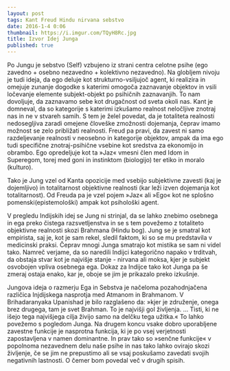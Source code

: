 ```yaml
---
layout: post
tags: Kant Freud Hindu nirvana sebstvo
date: 2016-1-4 0:06
thumbnail: https://i.imgur.com/TQyH8Rc.jpg
title: Izvor Idej Junga
published: true
---
```


Po Jungu je sebstvo (Self) vzbujeno iz strani centra celotne psihe (ego zavedno + osebno nezavedno + kolektivno nezavedno). Na globljem nivoju je tudi ideja, da ego deluje kot strukturno-vsiljujoč agent, ki realizira in omejuje zunanje dogodke s katerimi omogoča zaznavanje objektov in vsili ločevanje elemente subjekt-objekt po psihičnih zaznavanjih. To nam dovoljuje, da zaznavamo sebe kot drugačnost od sveta okoli nas.<!--more-->
Kant je domneval, da so kategorije s katerimi izkušamo realnost neločljive znotraj nas in ne v stvareh samih. S tem je želel povedat, da je totaliteta realnosti nedosegljiva zaradi omejene človeške zmožnosti dojemanja, čeprav imamo možnost se zelo približati realnosti.
Freud pa pravi, da zavest ni samo razdeljevanje realnosti v neosebno in kategorije objektov, ampak da ima ego tudi specifične znotraj-psihične vsebine kot sredstva za ekonomijo in obrambo. Ego opredeljuje kot ta »Jaz« vmesni člen med Idom in Superegom, torej med goni in instinktom (biologijo) ter etiko in moralo (kulturo).

Tako je Jung vzel od Kanta opozicije med vsebijo subjektivne zavesti (kaj je dojemljivo) in totalitarnost objektivne realnosti (kar leži izven dojemanja kot totalitarnost). Od Freuda pa je vzel pojem »Jaz« ali »Ego« kot ne splošno pomenski(epistemološki) ampak kot psihološki agent.

V pregledu Indijskih idej se Jung ni strinjal, da se lahko znebimo osebnega in ega preko čistega razsvetljenstva in se s tem povežemo z totaliteto objektivne realnosti skozi Brahmana (Hindu bog). Jung se je smatral kot empirista, saj je, kot je sam rekel, sledil faktom, ki so se mu predstavila v medicinski praksi. Čeprav mnogi Junga smatrajo kot mistika se sam ni videl tako. Namreč verjame, da so naredili Indijci kategorično napako  v trditvah, da obstaja stvar kot je najvišje stanje - nirvana ali moksa, kjer je subjekt osvobojen vpliva osebnega ega. Dokaz za Indijce tako kot Junga pa še zmeraj ostaja enako, kar je, oboje se jim je prikazalo preko izkušnje.

Jungova ideja o razmerju Ega in Sebstva je načeloma pozahodnjačena različica Injdijskega nasprotja med Atmanom in Brahmanom.
V Brihadaranyaka Upanishad je bilo razglašeno da: »kjer je združenje, onega brez drugega, tam je svet Brahman. To je najvišji gol življenja. … Tisti, ki ne išejo tega najvišjega cilja živijo samo na delčku tega užitka.«
To lahko povežemo s pogledom Junga. Na drugem koncu vsake dobro uporabljene zavestne funkcije je nasprotna funkcija, ki je po vsej verjetnosti zapostavljena v namen dominantne. In prav tako so »senčne funkcije« v popolnoma nezavednem delu naše psihe in nas tako lahko ovirajo skozi življenje, če se jim ne prepustimo ali se vsaj poskušamo zavedati svojih negativnih lastnosti.
O čemer bom povedal več v drugih spisih.

